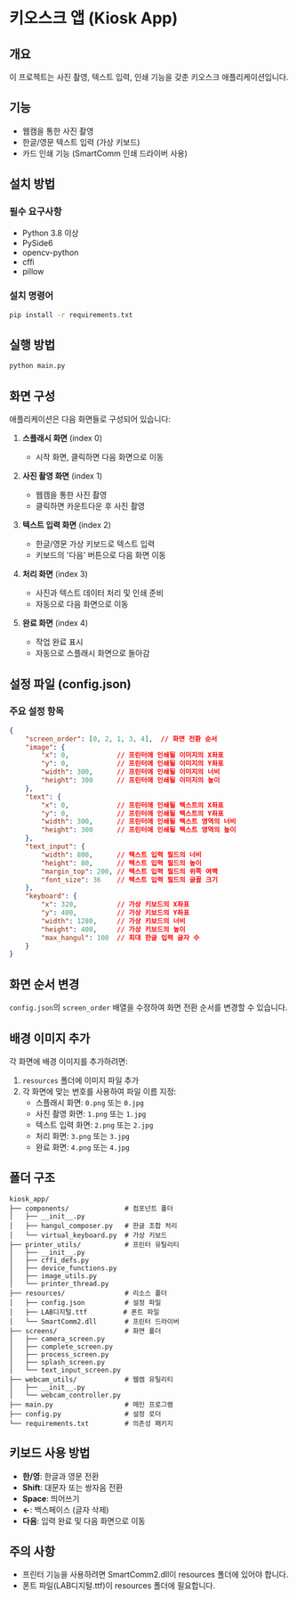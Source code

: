# 키오스크 앱 (Kiosk App)

## 개요
이 프로젝트는 사진 촬영, 텍스트 입력, 인쇄 기능을 갖춘 키오스크 애플리케이션입니다.

## 기능
- 웹캠을 통한 사진 촬영
- 한글/영문 텍스트 입력 (가상 키보드)
- 카드 인쇄 기능 (SmartComm 인쇄 드라이버 사용)

## 설치 방법

### 필수 요구사항
- Python 3.8 이상
- PySide6
- opencv-python
- cffi
- pillow

### 설치 명령어
```bash
pip install -r requirements.txt
```

## 실행 방법
```bash
python main.py
```

## 화면 구성
애플리케이션은 다음 화면들로 구성되어 있습니다:

1. **스플래시 화면** (index 0)
   - 시작 화면, 클릭하면 다음 화면으로 이동

2. **사진 촬영 화면** (index 1)
   - 웹캠을 통한 사진 촬영
   - 클릭하면 카운트다운 후 사진 촬영

3. **텍스트 입력 화면** (index 2)
   - 한글/영문 가상 키보드로 텍스트 입력
   - 키보드의 '다음' 버튼으로 다음 화면 이동

4. **처리 화면** (index 3)
   - 사진과 텍스트 데이터 처리 및 인쇄 준비
   - 자동으로 다음 화면으로 이동

5. **완료 화면** (index 4)
   - 작업 완료 표시
   - 자동으로 스플래시 화면으로 돌아감

## 설정 파일 (config.json)

### 주요 설정 항목

```json
{
    "screen_order": [0, 2, 1, 3, 4],  // 화면 전환 순서
    "image": {
        "x": 0,            // 프린터에 인쇄될 이미지의 X좌표
        "y": 0,            // 프린터에 인쇄될 이미지의 Y좌표
        "width": 300,      // 프린터에 인쇄될 이미지의 너비
        "height": 300      // 프린터에 인쇄될 이미지의 높이
    },
    "text": {
        "x": 0,            // 프린터에 인쇄될 텍스트의 X좌표
        "y": 0,            // 프린터에 인쇄될 텍스트의 Y좌표
        "width": 300,      // 프린터에 인쇄될 텍스트 영역의 너비
        "height": 300      // 프린터에 인쇄될 텍스트 영역의 높이
    },
    "text_input": {
        "width": 800,      // 텍스트 입력 필드의 너비
        "height": 80,      // 텍스트 입력 필드의 높이
        "margin_top": 200, // 텍스트 입력 필드의 위쪽 여백
        "font_size": 36    // 텍스트 입력 필드의 글꼴 크기
    },
    "keyboard": {
        "x": 320,          // 가상 키보드의 X좌표
        "y": 400,          // 가상 키보드의 Y좌표
        "width": 1280,     // 가상 키보드의 너비
        "height": 400,     // 가상 키보드의 높이
        "max_hangul": 100  // 최대 한글 입력 글자 수
    }
}
```

## 화면 순서 변경
`config.json`의 `screen_order` 배열을 수정하여 화면 전환 순서를 변경할 수 있습니다.

## 배경 이미지 추가
각 화면에 배경 이미지를 추가하려면:
1. `resources` 폴더에 이미지 파일 추가
2. 각 화면에 맞는 번호를 사용하여 파일 이름 지정:
   - 스플래시 화면: `0.png` 또는 `0.jpg`
   - 사진 촬영 화면: `1.png` 또는 `1.jpg`
   - 텍스트 입력 화면: `2.png` 또는 `2.jpg`
   - 처리 화면: `3.png` 또는 `3.jpg`
   - 완료 화면: `4.png` 또는 `4.jpg`

## 폴더 구조
```
kiosk_app/
├── components/              # 컴포넌트 폴더
│   ├── __init__.py
│   ├── hangul_composer.py   # 한글 조합 처리
│   └── virtual_keyboard.py  # 가상 키보드
├── printer_utils/           # 프린터 유틸리티
│   ├── __init__.py
│   ├── cffi_defs.py
│   ├── device_functions.py
│   ├── image_utils.py
│   └── printer_thread.py
├── resources/               # 리소스 폴더
│   ├── config.json          # 설정 파일
│   ├── LAB디지털.ttf         # 폰트 파일
│   └── SmartComm2.dll       # 프린터 드라이버
├── screens/                 # 화면 폴더
│   ├── camera_screen.py
│   ├── complete_screen.py
│   ├── process_screen.py
│   ├── splash_screen.py
│   └── text_input_screen.py
├── webcam_utils/            # 웹캠 유틸리티
│   ├── __init__.py
│   └── webcam_controller.py
├── main.py                  # 메인 프로그램
├── config.py                # 설정 로더
└── requirements.txt         # 의존성 패키지
```

## 키보드 사용 방법
- **한/영**: 한글과 영문 전환
- **Shift**: 대문자 또는 쌍자음 전환
- **Space**: 띄어쓰기
- **←**: 백스페이스 (글자 삭제)
- **다음**: 입력 완료 및 다음 화면으로 이동

## 주의 사항
- 프린터 기능을 사용하려면 SmartComm2.dll이 resources 폴더에 있어야 합니다.
- 폰트 파일(LAB디지털.ttf)이 resources 폴더에 필요합니다.
